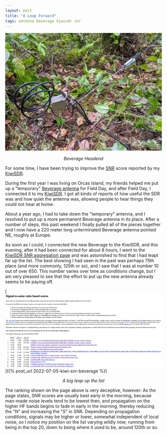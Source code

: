 ```yaml
---
layout: post
title: "A Leap Forward"
tags: antenna beverage kiwisdr snr
---
```


[![KiwiSDR SNR List](/assets/img/2022-07-05-beverage-headend.jpg)](/assets/img/2022-07-05-beverage-headend.jpg)
*<center>Beverage Headend</center>*

For some time, I have been trying to improve the
[SNR](https://en.wikipedia.org/wiki/Signal-to-noise_ratio) score
reported by my [KiwiSDR](https://kiwisdr.gadallah.net:8073).

During the first year I was living on Orcas Island, my friends helped
me put up a "temporary" [Beverage
antenna](https://en.wikipedia.org/wiki/Beverage_antenna) for Field
Day, and after Field Day, I connected it to my
[KiwiSDR](http://kiwisdr.com/). I got all kinds of reports of how
useful the SDR was and how quiet the antenna was, allowing people to
hear things they could not hear at home.

About a year ago, I had to take down the "temporary" antenna, and I
resolved to put up a more permanent Beverage antenna in its
place. After a number of steps, this past weekend I finally pulled all
of the pieces together and I now have a 220 meter long unterminated
Beverage antenna pointed NE, roughly at Europe.

As soon as I could, I connected the new Beverage to the KiwiSDR, and
this evening, after it had been connected for about 8 hours, I went to
the [KiwiSDR SNR aggregation page](http://rx.linkfanel.net/snr.html)
and was astonished to find that I had leapt far up the list. The best
showing I had seen in the past was perhaps 75th place (and more
commonly, 125th or so), and I saw that I was at number 10 out of
over 650. This number varies over time as conditions change, but I am
very pleased to see that the effort to put up the new antenna already
seems to be paying off.

[![KiwiSDR SNR List](/assets/img/2022-07-05-KiwiSDR_SNR_List.png)]({% post_url 2022-07-05-kiwi-snr-beverage %})
*<center>A big leap up the list</center>*

The ranking shown on the page above is very deceptive, however: As the page
states, SNR scores are usually best early in the morning, because man-made
noise levels tend to be lowest then, and propagation on the higher HF
bands begins to fade in early in the morning, thereby reducing the "N"
and increasing the "S" in SNR. Depending on propagation conditions,
signals may be higher or lower, somewhat independent of local noise,
so I notice my position on the list varying wildly now; running from being
in the top 20, down to being where it used to be, around 120th or so.
